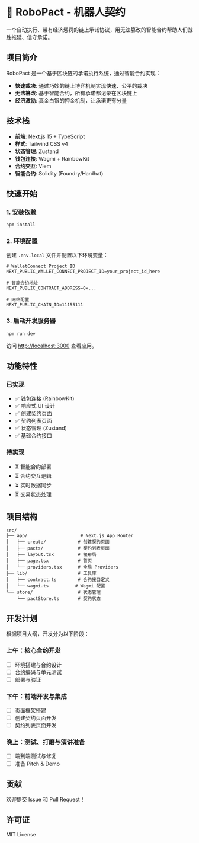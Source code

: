 # 🤖 RoboPact - 机器人契约

一个自动执行、带有经济惩罚的链上承诺协议，用无法篡改的智能合约帮助人们战胜拖延、信守承诺。

## 项目简介

RoboPact 是一个基于区块链的承诺执行系统，通过智能合约实现：

- **快速裁决**: 通过巧妙的链上博弈机制实现快速、公平的裁决
- **无法篡改**: 基于智能合约，所有承诺都记录在区块链上
- **经济激励**: 真金白银的押金机制，让承诺更有分量

## 技术栈

- **前端**: Next.js 15 + TypeScript
- **样式**: Tailwind CSS v4
- **状态管理**: Zustand
- **钱包连接**: Wagmi + RainbowKit
- **合约交互**: Viem
- **智能合约**: Solidity (Foundry/Hardhat)

## 快速开始

### 1. 安装依赖

```bash
npm install
```

### 2. 环境配置

创建 `.env.local` 文件并配置以下环境变量：

```env
# WalletConnect Project ID
NEXT_PUBLIC_WALLET_CONNECT_PROJECT_ID=your_project_id_here

# 智能合约地址
NEXT_PUBLIC_CONTRACT_ADDRESS=0x...

# 网络配置
NEXT_PUBLIC_CHAIN_ID=11155111
```

### 3. 启动开发服务器

```bash
npm run dev
```

访问 [http://localhost:3000](http://localhost:3000) 查看应用。

## 功能特性

### 已实现
- ✅ 钱包连接 (RainbowKit)
- ✅ 响应式 UI 设计
- ✅ 创建契约页面
- ✅ 契约列表页面
- ✅ 状态管理 (Zustand)
- ✅ 基础合约接口

### 待实现
- ⏳ 智能合约部署
- ⏳ 合约交互逻辑
- ⏳ 实时数据同步
- ⏳ 交易状态处理

## 项目结构

```
src/
├── app/                    # Next.js App Router
│   ├── create/            # 创建契约页面
│   ├── pacts/             # 契约列表页面
│   ├── layout.tsx         # 根布局
│   ├── page.tsx           # 首页
│   └── providers.tsx      # 全局 Providers
├── lib/                   # 工具库
│   ├── contract.ts        # 合约接口定义
│   └── wagmi.ts          # Wagmi 配置
└── store/                 # 状态管理
    └── pactStore.ts       # 契约状态
```

## 开发计划

根据项目大纲，开发分为以下阶段：

### 上午：核心合约开发
- [ ] 环境搭建与合约设计
- [ ] 合约编码与单元测试
- [ ] 部署与验证

### 下午：前端开发与集成
- [ ] 页面框架搭建
- [ ] 创建契约页面开发
- [ ] 契约列表页面开发

### 晚上：测试、打磨与演讲准备
- [ ] 端到端测试与修复
- [ ] 准备 Pitch & Demo

## 贡献

欢迎提交 Issue 和 Pull Request！

## 许可证

MIT License
